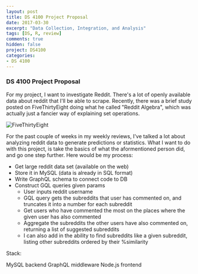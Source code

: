```yaml
---
layout: post
title: DS 4100 Project Proposal
date: 2017-03-30
excerpt: "Data Collection, Integration, and Analysis"
tags: [DS, R, review]
comments: true
hidden: false
project: DS4100
categories:
- DS 4100
---
```


### DS 4100 Project Proposal


For my project, I want to investigate Reddit. There's a lot of openly available data about reddit that I'll be able to scrape. Recently, there was a brief study posted on FiveThirtyEight doing what he called "Reddit Algebra", which was actually just a fancier way of explaining set operations.

![FiveThirtyEight](https://fivethirtyeight.com/features/dissecting-trumps-most-rabid-online-following/)

For the past couple of weeks in my weekly reviews, I've talked a lot about analyzing reddit data to generate predictions or statistics. What I want to do with this project, is take the basics of what the aformentioned person did, and go one step further. Here would be my process:

* Get large reddit data set (available on the web)
* Store it in MySQL (data is already in SQL format)
* Write GraphQL schema to connect code to DB
* Construct GQL queries given params
	* User inputs reddit username
	* GQL query gets the subreddits that user has commented on, and truncates it into a number for each subreddit
	* Get users who have commented the most on the places where the given user has also commented
	* Aggregate the subreddits the other users have also commented on, returning a list of suggested subreddits
	* I can also add in the ability to find subreddits like a given subreddit, listing other subreddits ordered by their %similarity


Stack:

MySQL backend
GraphQL middleware
Node.js frontend







